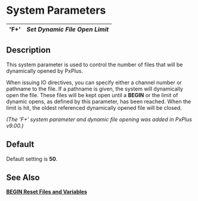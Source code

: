 # System Parameters

**'F+'** |  **_Set Dynamic File Open Limit_**  
---|---  
  
##  Description

This system parameter is used to control the number of files that will be dynamically opened by PxPlus.

When issuing IO directives, you can specify either a channel number or pathname to the file. If a pathname is given, the system will dynamically open the file. These files will be kept open until a **BEGIN** or the limit of dynamic opens, as defined by this parameter, has been reached. When the limit is hit, the oldest referenced dynamically opened file will be closed.

_(The 'F+' system parameter and dynamic file opening was added in PxPlus v9.00.)_

##  Default

Default setting is **50**.

## See Also

**[BEGIN Reset Files and Variables](../directives/begin.md)**
